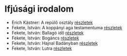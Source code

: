 # Ifjúsági irodalom

- Erich Kästner: A repülő osztály [részletek](_details/%7Bopf.creator%7D.md#id_964)
- Fekete, István: A koppányi aga testamentuma [részletek](_details/%7Bopf.creator%7D.md#id_723)
- Fekete, István: Ballagó idő [részletek](_details/%7Bopf.creator%7D.md#id_724)
- Fekete, István: Bogáncs [részletek](_details/%7Bopf.creator%7D.md#id_266)
- Fekete, István: Hajnal Badányban [részletek](_details/%7Bopf.creator%7D.md#id_729)
- Fekete, István: Lutra [részletek](_details/%7Bopf.creator%7D.md#id_735)